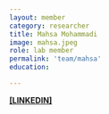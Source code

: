 ```yaml
---
layout: member
category: researcher
title: Mahsa Mohammadi
image: mahsa.jpeg
role: lab member
permalink: 'team/mahsa'
education:

---
```


**[[LINKEDIN]](https://www.linkedin.com/in/mahsa-mohammadi-a6a5aa28b)**